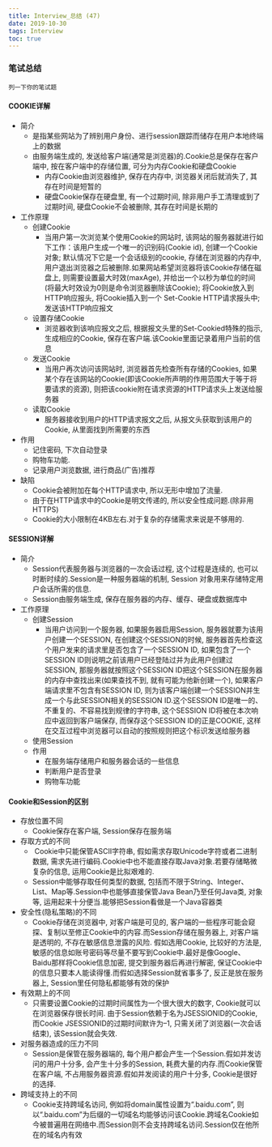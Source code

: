 ```yaml
---
title: Interview_总结 (47)
date: 2019-10-30
tags: Interview
toc: true
---
```


### 笔试总结
    列一下你的笔试题

<!-- more -->

#### COOKIE详解
- 简介
    * 是指某些网站为了辨别用户身份、进行session跟踪而储存在用户本地终端上的数据
    * 由服务端生成的, 发送给客户端(通常是浏览器)的.Cookie总是保存在客户端中, 按在客户端中的存储位置, 可分为内存Cookie和硬盘Cookie
        * 内存Cookie由浏览器维护, 保存在内存中, 浏览器关闭后就消失了, 其存在时间是短暂的
        * 硬盘Cookie保存在硬盘里, 有一个过期时间, 除非用户手工清理或到了过期时间, 硬盘Cookie不会被删除, 其存在时间是长期的
- 工作原理
    * 创建Cookie
        * 当用户第一次浏览某个使用Cookie的网站时, 该网站的服务器就进行如下工作：该用户生成一个唯一的识别码(Cookie id), 创建一个Cookie对象; 默认情况下它是一个会话级别的cookie, 存储在浏览器的内存中, 用户退出浏览器之后被删除.如果网站希望浏览器将该Cookie存储在磁盘上, 则需要设置最大时效(maxAge), 并给出一个以秒为单位的时间(将最大时效设为0则是命令浏览器删除该Cookie); 将Cookie放入到HTTP响应报头, 将Cookie插入到一个 Set-Cookie HTTP请求报头中; 发送该HTTP响应报文
    * 设置存储Cookie
        * 浏览器收到该响应报文之后, 根据报文头里的Set-Cookied特殊的指示, 生成相应的Cookie, 保存在客户端.该Cookie里面记录着用户当前的信息
    * 发送Cookie
        * 当用户再次访问该网站时, 浏览器首先检查所有存储的Cookies, 如果某个存在该网站的Cookie(即该Cookie所声明的作用范围大于等于将要请求的资源), 则把该cookie附在请求资源的HTTP请求头上发送给服务器
    * 读取Cookie
        * 服务器接收到用户的HTTP请求报文之后, 从报文头获取到该用户的Cookie, 从里面找到所需要的东西
- 作用
    * 记住密码, 下次自动登录
    * 购物车功能.
    * 记录用户浏览数据, 进行商品(广告)推荐
- 缺陷
    * Cookie会被附加在每个HTTP请求中, 所以无形中增加了流量.
    * 由于在HTTP请求中的Cookie是明文传递的, 所以安全性成问题.(除非用HTTPS)
    * Cookie的大小限制在4KB左右.对于复杂的存储需求来说是不够用的.

#### SESSION详解
- 简介
    * Session代表服务器与浏览器的一次会话过程, 这个过程是连续的, 也可以时断时续的.Session是一种服务器端的机制, Session 对象用来存储特定用户会话所需的信息.
    * Session由服务端生成, 保存在服务器的内存、缓存、硬盘或数据库中
- 工作原理
    * 创建Session
        * 当用户访问到一个服务器, 如果服务器启用Session, 服务器就要为该用户创建一个SESSION, 在创建这个SESSION的时候, 服务器首先检查这个用户发来的请求里是否包含了一个SESSION ID, 如果包含了一个SESSION ID则说明之前该用户已经登陆过并为此用户创建过SESSION, 那服务器就按照这个SESSION ID把这个SESSION在服务器的内存中查找出来(如果查找不到, 就有可能为他新创建一个), 如果客户端请求里不包含有SESSION ID, 则为该客户端创建一个SESSION并生成一个与此SESSION相关的SESSION ID.这个SESSION ID是唯一的、不重复的、不容易找到规律的字符串, 这个SESSION ID将被在本次响应中返回到客户端保存, 而保存这个SESSION ID的正是COOKIE, 这样在交互过程中浏览器可以自动的按照规则把这个标识发送给服务器
    * 使用Session
    * 作用
        * 在服务端存储用户和服务器会话的一些信息
        * 判断用户是否登录
        * 购物车功能

#### Cookie和Session的区别
- 存放位置不同
    * Cookie保存在客户端, Session保存在服务端
- 存取方式的不同
    *  Cookie中只能保管ASCII字符串, 假如需求存取Unicode字符或者二进制数据, 需求先进行编码.Cookie中也不能直接存取Java对象.若要存储略微复杂的信息, 运用Cookie是比拟艰难的. 
    * Session中能够存取任何类型的数据, 包括而不限于String、Integer、List、Map等.Session中也能够直接保管Java Bean乃至任何Java类, 对象等, 运用起来十分便当.能够把Session看做是一个Java容器类
- 安全性(隐私策略)的不同
    * Cookie存储在浏览器中, 对客户端是可见的, 客户端的一些程序可能会窥探、复制以至修正Cookie中的内容.而Session存储在服务器上, 对客户端是透明的, 不存在敏感信息泄露的风险. 假如选用Cookie, 比较好的方法是, 敏感的信息如账号密码等尽量不要写到Cookie中.最好是像Google、Baidu那样将Cookie信息加密, 提交到服务器后再进行解密, 保证Cookie中的信息只要本人能读得懂.而假如选择Session就省事多了, 反正是放在服务器上, Session里任何隐私都能够有效的保护
- 有效期上的不同
    * 只需要设置Cookie的过期时间属性为一个很大很大的数字, Cookie就可以在浏览器保存很长时间. 由于Session依赖于名为JSESSIONID的Cookie, 而Cookie JSESSIONID的过期时间默许为–1, 只需关闭了浏览器(一次会话结束), 该Session就会失效.
- 对服务器造成的压力不同 
    * Session是保管在服务器端的, 每个用户都会产生一个Session.假如并发访问的用户十分多, 会产生十分多的Session, 耗费大量的内存.而Cookie保管在客户端, 不占用服务器资源.假如并发阅读的用户十分多, Cookie是很好的选择.
- 跨域支持上的不同 
    * Cookie支持跨域名访问, 例如将domain属性设置为“.baidu.com”, 则以“.baidu.com”为后缀的一切域名均能够访问该Cookie.跨域名Cookie如今被普遍用在网络中.而Session则不会支持跨域名访问.Session仅在他所在的域名内有效
